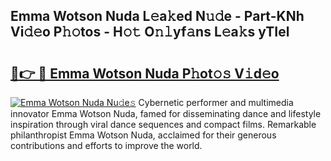 ## Emma Wotson Nuda L𝚎a𝚔ed N𝚞𝚍e - Part-KNh Vi𝚍𝚎o P𝚑𝚘tos - H𝚘𝚝 O𝚗𝚕yf𝚊ns L𝚎a𝚔s yTIel

# <h2><a href="http://kf572w.oniu.top/?m=Emma+Wotson+Nuda">🔗👉 🔴 Emma Wotson Nuda P𝚑ot𝚘𝚜 V𝚒d𝚎o</a></h2>

[![Emma Wotson Nuda Nu𝚍e𝚜](https://i.imgur.com/0qMVB7G.gif)](http://kf572w.oniu.top/?m=Emma+Wotson+Nuda)
Cybernetic performer and multimedia innovator Emma Wotson Nuda, famed for disseminating dance and lifestyle inspiration through viral dance sequences and compact films. Remarkable philanthropist Emma Wotson Nuda, acclaimed for their generous contributions and efforts to improve the world.  
